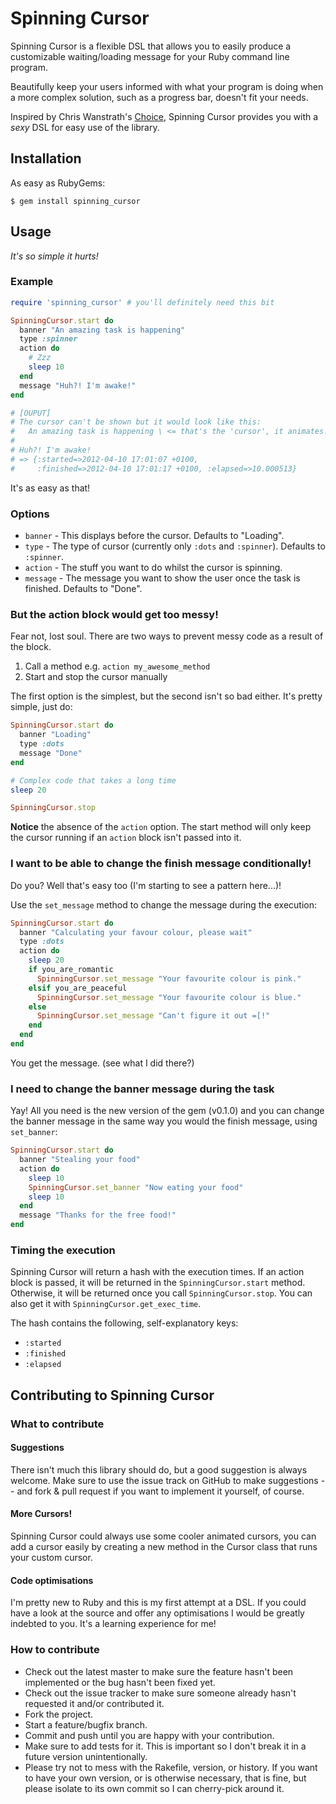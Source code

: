 # Spinning Cursor

Spinning Cursor is a flexible DSL that allows you to easily produce a
customizable waiting/loading message for your Ruby command line program.

Beautifully keep your users informed with what your program is doing when a
more complex solution, such as a progress bar, doesn't fit your needs.

Inspired by Chris Wanstrath's
[Choice](https://github.com/defunkt/choice), Spinning Cursor provides
you with a _sexy_ DSL for easy use of the library.

## Installation

As easy as RubyGems:

```
$ gem install spinning_cursor
```

## Usage

_It's so simple it hurts!_

### Example

```ruby
require 'spinning_cursor' # you'll definitely need this bit

SpinningCursor.start do
  banner "An amazing task is happening"
  type :spinner
  action do
    # Zzz
    sleep 10
  end
  message "Huh?! I'm awake!"
end

# [OUPUT]
# The cursor can't be shown but it would look like this:
#   An amazing task is happening \ <= that's the 'cursor', it animates!
#
# Huh?! I'm awake!
# => {:started=>2012-04-10 17:01:07 +0100,
#     :finished=>2012-04-10 17:01:17 +0100, :elapsed=>10.000513}
```

It's as easy as that!

### Options

* `banner` - This displays before the cursor. Defaults to "Loading".
* `type` - The type of cursor (currently only `:dots` and `:spinner`).
  Defaults to `:spinner`.
* `action` - The stuff you want to do whilst the cursor is spinning.
* `message` - The message you want to show the user once the task is finished.
  Defaults to "Done".

### But the action block would get too messy!

Fear not, lost soul. There are two ways to prevent messy code as a result of
the block.

1. Call a method e.g. `action my_awesome_method`
2. Start and stop the cursor manually

The first option is the simplest, but the second isn't so bad either.
It's pretty simple, just do:

```ruby
SpinningCursor.start do
  banner "Loading"
  type :dots
  message "Done"
end

# Complex code that takes a long time
sleep 20

SpinningCursor.stop
```

**Notice** the absence of the `action` option. The start method will only keep
the cursor running if an `action` block isn't passed into it.

### I want to be able to change the finish message conditionally!

Do you? Well that's easy too (I'm starting to see a pattern here...)!

Use the `set_message` method to change the message during the execution:

```ruby
SpinningCursor.start do
  banner "Calculating your favour colour, please wait"
  type :dots
  action do
    sleep 20
    if you_are_romantic
      SpinningCursor.set_message "Your favourite colour is pink."
    elsif you_are_peaceful
      SpinningCursor.set_message "Your favourite colour is blue."
    else
      SpinningCursor.set_message "Can't figure it out =[!"
    end
  end
end
```

You get the message. (see what I did there?)

### I need to change the banner message during the task

Yay! All you need is the new version of the gem (v0.1.0) and you can change
the banner message in the same way you would the finish message, using
`set_banner`:

```ruby
SpinningCursor.start do
  banner "Stealing your food"
  action do
    sleep 10
    SpinningCursor.set_banner "Now eating your food"
    sleep 10
  end
  message "Thanks for the free food!"
end
```

### Timing the execution

Spinning Cursor will return a hash with the execution times. If an action
block is passed, it will be returned in the `SpinningCursor.start` method.
Otherwise, it will be returned once you call `SpinningCursor.stop`. You can
also get it with `SpinningCursor.get_exec_time`.

The hash contains the following, self-explanatory keys:

* `:started`
* `:finished`
* `:elapsed`

## Contributing to Spinning Cursor

### What to contribute

#### Suggestions

There isn't much this library should do, but a good suggestion is always
welcome. Make sure to use the issue track on GitHub to make suggestions -- and
fork & pull request if you want to implement it yourself, of course.

#### More Cursors!

Spinning Cursor could always use some cooler animated cursors, you can add a
cursor easily by creating a new method in the Cursor class that runs your
custom cursor.

#### Code optimisations

I'm pretty new to Ruby and this is my first attempt at a DSL. If you could
have a look at the source and offer any optimisations I would be greatly
indebted to you. It's a learning experience for me!

### How to contribute

* Check out the latest master to make sure the feature hasn't been implemented
  or the bug hasn't been fixed yet.
* Check out the issue tracker to make sure someone already hasn't requested it
  and/or contributed it.
* Fork the project.
* Start a feature/bugfix branch.
* Commit and push until you are happy with your contribution.
* Make sure to add tests for it. This is important so I don't break it in a
  future version unintentionally.
* Please try not to mess with the Rakefile, version, or history. If you want
  to have your own version, or is otherwise necessary, that is fine, but
  please isolate to its own commit so I can cherry-pick around it.

